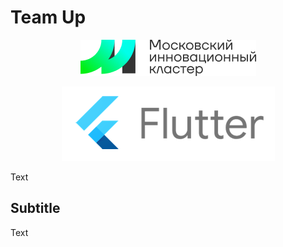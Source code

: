 # Team Up

<center>

![Moscow Logo](./img/logo_imoscow.png)

</center>

<center>

![Moscow Logo](./img/output-onlinepngtools.png)

</center>

Text

## Subtitle

Text

